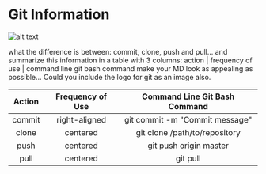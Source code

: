 # Git Information

![alt text][logo]

[logo]: https://www.google.co.uk/imgres?imgurl=http%3A%2F%2Fshijuvarghese.com%2Fwp-content%2Fuploads%2F2018%2F03%2Fgit-logo.png&imgrefurl=http%3A%2F%2Fshijuvarghese.com%2F%3Fp%3D445&docid=FceLp7z0shmRjM&tbnid=ja_cjpjy5C4s_M%3A&vet=10ahUKEwjZqbSf1sTdAhUM6IMKHThGAwIQMwhlKAUwBQ..i&w=180&h=180&bih=954&biw=1008&q=git%20logo&ved=0ahUKEwjZqbSf1sTdAhUM6IMKHThGAwIQMwhlKAUwBQ&iact=mrc&uact=8 "Logo Title Text 2"


what the difference is between: commit, clone, push and pull... and summarize this information in a table with 3 columns: action | frequency of use | command line git bash command
make your MD look as appealing as possible...
Could you include the logo for git as an image also.

| Action  | Frequency of Use | Command Line Git Bash Command |
|:-----------:|:--------------:|:----:|
| commit        | right-aligned     | git commit -m "Commit message" |
| clone         | centered          | git clone /path/to/repository |
| push          | centered          | git push origin master |
| pull          | centered          | git pull |

